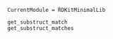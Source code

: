 
```@meta
CurrentModule = RDKitMinimalLib
```

```@docs
get_substruct_match
get_substruct_matches
```
